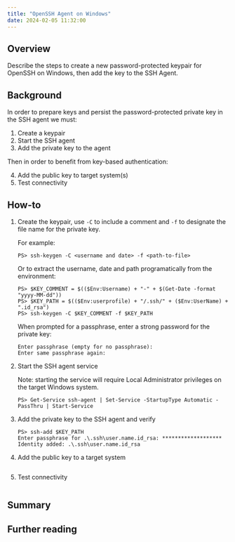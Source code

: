 ```yaml
---
title: "OpenSSH Agent on Windows"
date: 2024-02-05 11:32:00
---
```


## Overview
Describe the steps to create a new password-protected keypair for OpenSSH on Windows, then add the key to the SSH Agent.

## Background
In order to prepare keys and persist the password-protected private key in the SSH agent we must:

1. Create a keypair
2. Start the SSH agent
3. Add the private key to the agent

Then in order to benefit from key-based authentication:

4. Add the public key to target system(s)
5. Test connectivity

## How-to
1. Create the keypair, use `-C` to include a comment and `-f` to designate the file name for the private key.

   For example:
   ```
   PS> ssh-keygen -C <username and date> -f <path-to-file>
   ```

   Or to extract the username, date and path programatically from the environment:
   ```
   PS> $KEY_COMMENT = $(($Env:Username) + "-" + $(Get-Date -format "yyyy-MM-dd"))
   PS> $KEY_PATH = $(($Env:userprofile) + "/.ssh/" + ($Env:UserName) + ".id_rsa")
   PS> ssh-keygen -C $KEY_COMMENT -f $KEY_PATH
   ```

   When prompted for a passphrase, enter a strong password for the private key:
   ```
   Enter passphrase (empty for no passphrase): 
   Enter same passphrase again: 
   ```

2. Start the SSH agent service

    Note: starting the service will require Local Administrator privileges on the target Windows system.
    ```
    PS> Get-Service ssh-agent | Set-Service -StartupType Automatic -PassThru | Start-Service
    ```

3. Add the private key to the SSH agent and verify

    ```
    PS> ssh-add $KEY_PATH
    Enter passphrase for .\.ssh\user.name.id_rsa: *******************
    Identity added: .\.ssh\user.name.id_rsa
    ```

4. Add the public key to a target system

    ```
    ```

5. Test connectivity

    ```
    ```


## Summary


## Further reading
